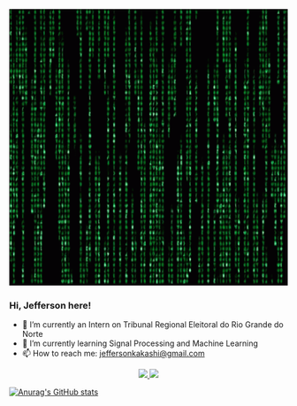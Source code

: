 <!--
- 👯 I’m looking to collaborate on ...
- 🤔 I’m looking for help with ...
- 💬 Ask me about ...
- 😄 Pronouns: ...
- ⚡ Fun fact: ...
<a target="_blank" align="center">
  <img align="right" top="500" height="300" width="400" alt="GIF" src="https://media.giphy.com/media/SWoSkN6DxTszqIKEqv/giphy.gif">
</a>
-->
<a target="_blank" align="center">
  <img top="1000" height="500" width="1000" alt="Matrix" src="https://github.com/jsleocadio/jsleocadio/blob/main/matrix-code.gif">
</a>

### Hi, Jefferson here! 

- 🔭 I’m currently an Intern on Tribunal Regional Eleitoral do Rio Grande do Norte<br>
- 🌱 I’m currently learning Signal Processing and Machine Learning<br>
- 📫 How to reach me: jeffersonkakashi@gmail.com<br>

<div align="center">
  <a href="https://github.com/jsleocadio">
  <img height="180em" src="https://github-readme-stats.vercel.app/api?username=jsleocadio&show_icons=true&theme=github_dark&include_all_commits=true&count_private=true"/>
  <img height="180em" src="https://github-readme-stats.vercel.app/api/top-langs/?username=jsleocadio&layout=compact&langs_count=7&theme=github_dark"/>
</div>

[![Anurag's GitHub stats](https://github-readme-stats.vercel.app/api?username=anuraghazra)](https://github.com/anuraghazra/github-readme-stats)
